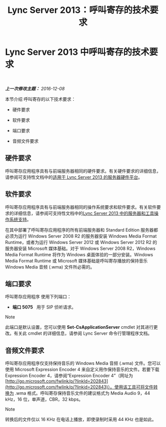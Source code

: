 ﻿---
title: Lync Server 2013：呼叫寄存的技术要求
TOCTitle: 呼叫寄存的技术要求
ms:assetid: 38bcf302-2b72-4492-9266-f6dc31b566e1
ms:mtpsurl: https://technet.microsoft.com/zh-cn/library/JJ204818(v=OCS.15)
ms:contentKeyID: 49312537
ms.date: 07/21/2017
mtps_version: v=OCS.15
ms.translationtype: HT
---

# Lync Server 2013 中呼叫寄存的技术要求

 

_**上一次修改主题：** 2016-12-08_

本节介绍 呼叫寄存的以下技术要求：

  - 硬件要求

  - 软件要求

  - 端口要求

  - 音频文件要求

## 硬件要求

呼叫寄存应用程序具有与前端服务器相同的硬件要求。有关硬件要求的详细信息，请参阅可支持性文档中的[适用于 Lync Server 2013 的服务器硬件平台](lync-server-2013-server-hardware-platforms.md)。

## 软件要求

呼叫寄存应用程序具有与前端服务器相同的操作系统要求和软件要求。有关软件要求的详细信息，请参阅可支持性文档中的[Lync Server 2013 中的服务器和工具操作系统支持](lync-server-2013-server-and-tools-operating-system-support.md)。

在其中部署了呼叫寄存应用程序的所有前端服务器和 Standard Edition 服务器都必须为运行 Windows Server 2008 R2 的服务器安装 Windows Media Format Runtime，或者为运行 Windows Server 2012 或 Windows Server 2012 R2 的服务器安装 Microsoft 媒体基础。对于 Windows Server 2008 R2，Windows Media Format Runtime 将作为 Windows 桌面体验的一部分安装。Windows Media Format Runtime 或 Microsoft 媒体基础是呼叫寄存播放的保持音乐 Windows Media 音频 (.wma) 文件所必需的。

## 端口要求

呼叫寄存应用程序 使用下列端口：

  - **端口 5075**   用于 SIP 侦听请求。

> [!NOTE]  
> 此端口是默认设置，您可以使用 <strong>Set-CsApplicationServer</strong> cmdlet 对其进行更改。有关此 cmdlet 的详细信息，请参阅 Lync Server 命令行管理程序文档。


## 音频文件要求

呼叫寄存应用程序仅支持保持音乐的 Windows Media 音频 (.wma) 文件。您可以使用 Microsoft Expression Encoder 4 来自定义用作保持音乐的文件。若要下载 Expression Encoder 4，请参阅“Expression Encoder 4”（网址为 [http://go.microsoft.com/fwlink/p/?linkId=202843](http://go.microsoft.com/fwlink/p/?linkid=202843)）。使用该工具可将文件转换为 .wma 格式。呼叫寄存保持音乐文件的建议格式为 Media Audio 9，44 kHz，16 位，单声道，CBR，32 kbps。

> [!NOTE]  
> 转换后的文件仅以 16 KHz 在电话上播放，即使录制时采用 44 KHz 也是如此。

